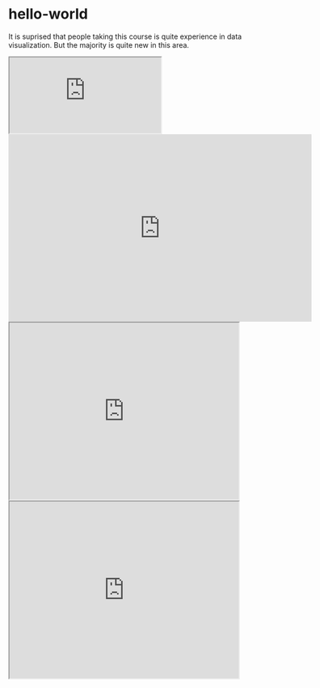 # hello-world


It is suprised that people taking this course is quite experience in data visualization.  But the majority is quite new in this area.

<iframe src="https://smeitse.github.io/leaflet-map-simple"></iframe>

<iframe width="600" height="371" seamless frameborder="0" scrolling="no" src="https://docs.google.com/spreadsheets/d/1Bjj6jNGodtpLdZH6dMyJHL-ASb3AAjqgD1Ryx6KTdzo/pubchart?oid=1671155721&amp;format=interactive"></iframe>

<iframe src="https://smeitse.github.io/leaflet-map-simple" width="90%" height=350></iframe>

 <iframe src="https://smeitse.github.io/highcharts-scatter-csv" width="90%" height=350></iframe>
